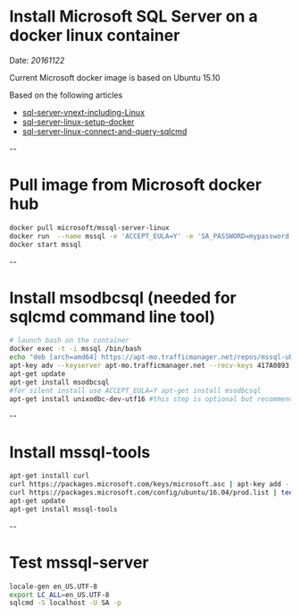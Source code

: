 # Install Microsoft SQL Server on a docker linux container

Date: _20161122_

Current Microsoft docker image is based on Ubuntu 15.10

Based on the following articles
* [sql-server-vnext-including-Linux](https://www.microsoft.com/en-us/sql-server/sql-server-vnext-including-Linux)
* [sql-server-linux-setup-docker](https://docs.microsoft.com/en-us/sql/linux/sql-server-linux-setup-docker)
* [sql-server-linux-connect-and-query-sqlcmd](https://docs.microsoft.com/en-us/sql/linux/sql-server-linux-connect-and-query-sqlcmd)

--
# Pull image from Microsoft docker hub
```bash
docker pull microsoft/mssql-server-linux
docker run  --name mssql -e 'ACCEPT_EULA=Y' -e 'SA_PASSWORD=mypassword' -p 1433:1433 -d microsoft/mssql-server-linux
docker start mssql
```
--
# Install msodbcsql (needed for sqlcmd command line tool)
```bash
# launch bash on the container
docker exec -t -i mssql /bin/bash
echo "deb [arch=amd64] https://apt-mo.trafficmanager.net/repos/mssql-ubuntu-wily-release/ wily main" > /etc/apt/sources.list.d/mssqlpreview.list
apt-key adv --keyserver apt-mo.trafficmanager.net --recv-keys 417A0893
apt-get update
apt-get install msodbcsql
#for silent install use ACCEPT_EULA=Y apt-get install msodbcsql
apt-get install unixodbc-dev-utf16 #this step is optional but recommended*
```
--
# Install mssql-tools
```bash
apt-get install curl
curl https://packages.microsoft.com/keys/microsoft.asc | apt-key add -
curl https://packages.microsoft.com/config/ubuntu/16.04/prod.list | tee /etc/apt/sources.list.d/msprod.list
apt-get update 
apt-get install mssql-tools
```

--
# Test mssql-server

```bash
locale-gen en_US.UTF-8
export LC_ALL=en_US.UTF-8
sqlcmd -S localhost -U SA -p
```
